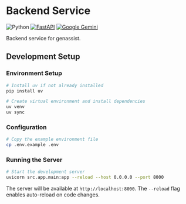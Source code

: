 # Backend Service

![Python](https://img.shields.io/badge/python-v3.13+-blue.svg)
[![FastAPI](https://img.shields.io/badge/FastAPI-099688?logo=fastapi)](https://fastapi.tiangolo.com/)
[![Google Gemini](https://img.shields.io/badge/Gemini-1225F1?logo=google)](https://ai.google.dev/)

Backend service for genassist.

## Development Setup

### Environment Setup

```bash
# Install uv if not already installed
pip install uv

# Create virtual environment and install dependencies
uv venv
uv sync
```

### Configuration

```bash
# Copy the example environment file
cp .env.example .env
```

### Running the Server

```bash
# Start the development server
uvicorn src.app.main:app --reload --host 0.0.0.0 --port 8000
```

The server will be available at `http://localhost:8000`. The `--reload` flag enables auto-reload on code changes.
